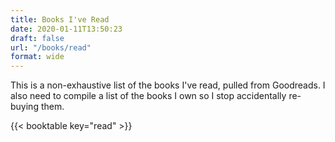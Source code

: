 ```yaml
---
title: Books I've Read
date: 2020-01-11T13:50:23
draft: false
url: "/books/read"
format: wide
---
```


This is a non-exhaustive list of the books I've read, pulled from Goodreads. I also need to compile a list of the books I own so I stop accidentally re-buying them.

{{< booktable key="read" >}}
